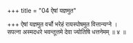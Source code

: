 +++
title = "04 ऐषां यज्ञमुत"

+++
ऐषां यज्ञमुत वर्चो भरेहं रायस्पोषमुत वित्तान्यग्ने ।  
सपत्ना अस्मदधरे भवन्तूत्तमे देवा ज्योतिषि धत्तनेमम् ॥ ४ ॥